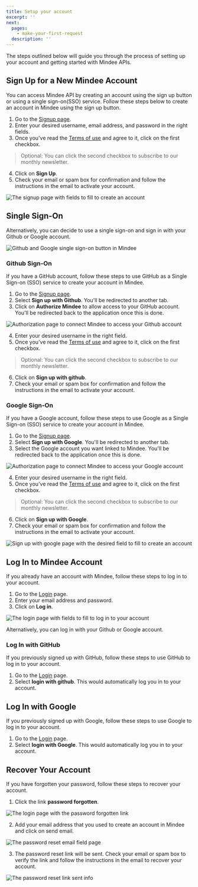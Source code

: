 ```yaml
---
title: Setup your account
excerpt: ''
next:
  pages:
    - make-your-first-request
  description: ''
---
```

The steps outlined below will guide you through the process of setting up your account and getting started with Mindee APIs.

## Sign Up for a New Mindee Account
You can access Mindee API by creating an account using the sign up button or using a single sign-on(SSO) service. Follow these steps below to create an account in Mindee using the sign up button.

1. Go to the [Signup page](https://platform.mindee.com/signup).
2. Enter your desired username, email address, and password in the right fields.
3. Once you've read the [Terms of use](https://mindee.com/terms) and agree to it, click on the first checkbox.
 > Optional: You can click the second checkbox to subscribe to our monthly newsletter.
4. Click on **Sign Up**.
5. Check your email or spam box for confirmation and follow the instructions in the email to activate your account.

![The signup page with fields to fill to create an account](https://files.readme.io/f46f85b-Screenshot_2022-01-10_at_20.13.52.png "Create an account in Mindee")

## Single Sign-On
Alternatively, you can decide to use a single sign-on and sign in with your Github or Google account. 

![Github and Google single sign-on button in Mindee](https://files.readme.io/c44333f-Screenshot_2021-11-22_at_23.49.32.png "Sign in with Github or Google")

### Github Sign-On
If you have a GitHub account, follow these steps to use GitHub as a Single Sign-on (SSO) service to create your account in Mindee.

1. Go to the [Signup page](https://platform.mindee.com/signup).
2. Select **Sign up with Github**. You'll be redirected to another tab.
3. Click on **Authorize Mindee** to allow access to your GitHub account. You'll be redirected back to the application once this is done.

![Authorization page to connect Mindee to access your Github account](https://files.readme.io/0867dae-Screenshot_2022-01-10_at_19.18.25.png "Authorize Mindee")

4. Enter your desired username in the right field.
5. Once you've read the [Terms of use](https://mindee.com/terms) and agree to it, click on the first checkbox.
 > Optional: You can click the second checkbox to subscribe to our monthly newsletter.
6. Click on **Sign up with github**.
7. Check your email or spam box for confirmation and follow the instructions in the email to activate your account.

### Google Sign-On
If you have a Google account, follow these steps to use Google as a Single Sign-on (SSO) service to create your account in Mindee.

1. Go to the [Signup page](https://platform.mindee.com/signup).
2. Select **Sign up with Google**. You'll be redirected to another tab.
3. Select the Google account you want linked to Mindee. You'll be redirected back to the application once this is done.

![Authorization page to connect Mindee to access your Google account](https://files.readme.io/d395fc9-Screenshot_2022-01-10_at_19.34.02.png "Authorize Mindee")

4. Enter your desired username in the right field.
5. Once you've read the [Terms of use](https://mindee.com/terms) and agree to it, click on the first checkbox.
 > Optional: You can click the second checkbox to subscribe to our monthly newsletter.
6. Click on **Sign up with Google**.
7. Check your email or spam box for confirmation and follow the instructions in the email to activate your account.

![Sign up with google page with the desired field to fill to create an account](https://files.readme.io/ee3fb32-Screenshot_2022-01-10_at_19.34.54.png "Signup with Google")

## Log In to Mindee Account
If you already have an account with Mindee, follow these steps to log in to your account.

1. Go to the [Login](https://platform.mindee.com/login) page.
2. Enter your email address and password.
3. Click on **Log in**.

![The login page with fields to fill to log in to your account](https://files.readme.io/5508163-Screenshot_2022-01-11_at_10.47.42.png "Login to Mindee")

Alternatively, you can log in with your Github or Google account.

### Log In with GitHub
If you previously signed up with GitHub, follow these steps to use GitHub to log in to your account.

1. Go to the [Login](https://platform.mindee.com/login) page.
2. Select **login with github**. This would automatically log you in to your account.

## Log In with Google
If you previously signed up with Google, follow these steps to use Google to log in to your account.

1. Go to the [Login](https://platform.mindee.com/login) page.
2. Select **login with Google**. This would automatically log you in to your account.

## Recover Your Account
If you have forgotten your password, follow these steps to recover your account.

1. Click the link **password forgotten**.

![The login page with the password forgotten link](https://files.readme.io/24f134f-Screenshot_2022-01-10_at_20.35.01.png "recover Mindee account")

2. Add your email address that you used to create an account in Mindee and click on send email.

![The password reset email field page](https://files.readme.io/77d1ca3-Screenshot_2022-01-10_at_21.09.59.png "recover Mindee account")

3. The password reset link will be sent. Check your email or spam box to verify the link and follow the instructions in the email to recover your account.

![The password reset link sent info](https://files.readme.io/c84f039-Screenshot_2022-01-10_at_19.43.53.png "recover Mindee account")
